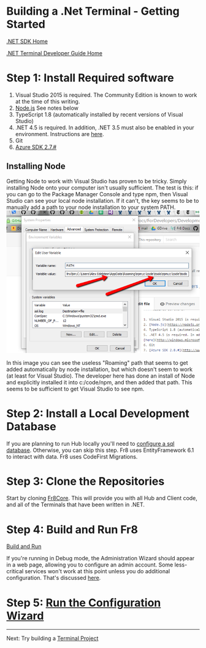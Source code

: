 # Building a .Net Terminal - Getting Started

[.NET SDK Home](/Docs/ForDevelopers/SDK/.NET/Home.md)

[.NET Terminal Developer Guide Home](../DevGuide_DotNet.md)

Step 1: Install Required software
================================

1. Visual Studio 2015 is required. The Community Edition is known to work at the time of this writing. 
2. [Node.js](https://nodejs.org/en/) See notes below
4. TypeScript 1.8 (automatically installed by recent versions of Visual Studio)
5. .NET 4.5 is required. In addition, .NET 3.5 must also be enabled in your environment. Instructions are [here](http://windows.microsoft.com/en-us/windows/turn-windows-features-on-off#1TC=windows-7).
6. Git
7. [Azure SDK 2.7.#](https://www.microsoft.com/en-us/download/details.aspx?id=48178)


Installing Node
---------------
Getting Node to work with Visual Studio has proven to be tricky. Simply installing Node onto your computer isn't usually sufficient. The test is this: if you can go to the Package Manager Console and type npm, then Visual Studio can see your local node installation. If it can't, the key seems to be to manually add a path to your node installation to your system PATH. 
![](nodewindows.png)

In this image you can see the useless "Roaming" path that seems to get added automatically by node installation, but which doesn't seem to work (at least for Visual Studio). The developer here has done an install of Node and explicitly installed it into c:/code/npm, and then added that path. This seems to be sufficient to get Visual Studio to see npm.




Step 2: Install a Local Development Database
============================================

If you are planning to run Hub locally you'll need to [configure a sql database](./LocalDB.md). Otherwise, you can skip this step.
Fr8 uses EntityFramework 6.1 to interact with data. Fr8 uses CodeFirst Migrations.


Step 3: Clone the Repositories
==============================
Start by cloning [Fr8Core](https://github.com/Fr8org/Fr8Core). This will provide you with all Hub and Client code, and all of the Terminals that have been written in .NET.

Step 4: Build and Run Fr8
========================
[Build and Run](/Docs/ForDevelopers/DevelopmentGuides/Terminals/dotNet/BuildRunFr8.md)

If you're running in Debug mode, the Administration Wizard should appear in a web page, allowing you to configure an admin account.  Some less-critical services won't work at this point unless you do additional configuration. That's discussed [here](/Docs/ForDevelopers/DevelopmentGuides/Terminals/dotNet/ConfiguringHubAdvanced.md).

Step 5: [Run the Configuration Wizard](/Docs/ForDevelopers/DevelopmentGuides/Terminals/dotNet/ConfigurationWizard.md)
======================

------------------
Next: Try building a [Terminal Project](./TerminalProjects.md)


